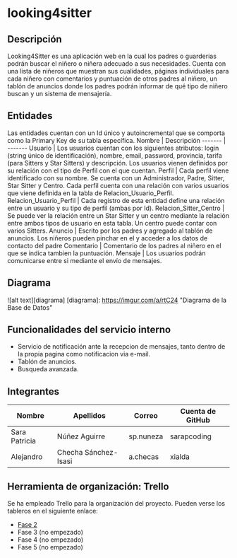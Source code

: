 # looking4sitter

## Descripción
Looking4Sitter es una aplicación web en la cual los padres o guarderias podrán buscar el niñero o niñera adecuado a sus necesidades. Cuenta con una lista de niñeros que muestran sus cualidades, páginas individuales para cada niñero con comentarios y puntuación de otros padres al niñero, un tablón de anuncios donde los padres podrán informar de qué tipo de niñero buscan y un sistema de mensajería.

## Entidades
Las entidades cuentan con un Id único y autoincremental que se comporta como la Primary Key de su tabla específica.
Nombre | Descripción
------- | -------
Usuario | Los usuarios cuentan con los siguientes atributos: login (string único de identificación), nombre, email, password, provincia, tarifa (para Sitters y Star Sitters) y descripción. Los usuarios vienen definidos por su relación con el tipo de Perfil con el que cuentan.
Perfil | Cada perfil viene identificado con su nombre. Se cuenta con un Administrador, Padre, Sitter, Star Sitter y Centro. Cada perfil cuenta con una relación con varios usuarios que viene definida en la tabla de Relacion_Usuario_Perfil.
Relacion_Usuario_Perfil | Cada registro de esta entidad define una relación entre un usuario y su tipo de perfil (ambas por Id).
Relacion_Sitter_Centro | Se puede ver la relación entre un Star Sitter y un centro mediante la relación entre ambos tipos de usuario en esta tabla. Un centro puede contar con varios Sitters.
Anuncio | Escrito por los padres y agregado al tablón de anuncios. Los niñeros pueden pinchar en el y acceder a los datos de contacto del padre
Comentario | Comentario de los padres al niñero en el que se indica tambien la puntuación.
Mensaje | Los usuarios podrán comunicarse entre si mediante el envío de mensajes.

## Diagrama
![alt text][diagrama]
[diagrama]: https://imgur.com/a/rtC24 "Diagrama de la Base de Datos"

## Funcionalidades del servicio interno
- Servicio de notificación ante la recepcion de mensajes, tanto dentro de la propia pagina como notificacion via e-mail.
- Tablón de anuncios.
- Busqueda avanzada.
## Integrantes

Nombre | Apellidos | Correo | Cuenta de GitHub
------- | ------- | ------- | -------
Sara Patricia | Núñez Aguirre | sp.nuneza | sarapcoding
Alejandro | Checha Sánchez-Isasi | a.checas | xialda

## Herramienta de organización: Trello
Se ha empleado Trello para la organización del proyecto. Pueden verse los tableros en el siguiente enlace:
* [Fase 2](https://trello.com/b/qOFdWSJC)
* Fase 3 (no empezado)
* Fase 4 (no empezado)
* Fase 5 (no empezado)

